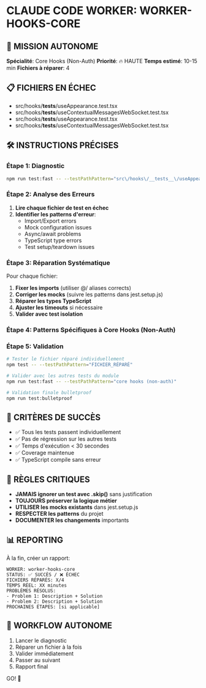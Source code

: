 # CLAUDE CODE WORKER: WORKER-HOOKS-CORE

## 🎯 MISSION AUTONOME
**Spécialité**: Core Hooks (Non-Auth)
**Priorité**: 🔥 HAUTE
**Temps estimé**: 10-15 min
**Fichiers à réparer**: 4

## 📋 FICHIERS EN ÉCHEC
- src/hooks/__tests__/useAppearance.test.tsx
- src/hooks/__tests__/useContextualMessagesWebSocket.test.tsx
- src/hooks/__tests__/useAppearance.test.tsx
- src/hooks/__tests__/useContextualMessagesWebSocket.test.tsx

## 🛠️ INSTRUCTIONS PRÉCISES

### Étape 1: Diagnostic
```bash
npm run test:fast -- --testPathPattern="src\/hooks\/__tests__\/useAppearance.test.tsx"
```

### Étape 2: Analyse des Erreurs
1. **Lire chaque fichier de test en échec**
2. **Identifier les patterns d'erreur**:
   - Import/Export errors
   - Mock configuration issues  
   - Async/await problems
   - TypeScript type errors
   - Test setup/teardown issues

### Étape 3: Réparation Systématique
Pour chaque fichier:
1. **Fixer les imports** (utiliser @/ aliases corrects)
2. **Corriger les mocks** (suivre les patterns dans jest.setup.js)
3. **Réparer les types TypeScript** 
4. **Ajuster les timeouts** si nécessaire
5. **Valider avec test isolation**

### Étape 4: Patterns Spécifiques à Core Hooks (Non-Auth)



### Étape 5: Validation
```bash
# Tester le fichier réparé individuellement
npm test -- --testPathPattern="FICHIER_RÉPARÉ"

# Valider avec les autres tests du module  
npm run test:fast -- --testPathPattern="core hooks (non-auth)"

# Validation finale bulletproof
npm run test:bulletproof
```

## 🎯 CRITÈRES DE SUCCÈS
- ✅ Tous les tests passent individuellement
- ✅ Pas de régression sur les autres tests
- ✅ Temps d'exécution < 30 secondes
- ✅ Coverage maintenue
- ✅ TypeScript compile sans erreur

## 🚨 RÈGLES CRITIQUES
- **JAMAIS ignorer un test avec .skip()** sans justification
- **TOUJOURS préserver la logique métier** 
- **UTILISER les mocks existants** dans jest.setup.js
- **RESPECTER les patterns** du projet
- **DOCUMENTER les changements** importants

## 📊 REPORTING
À la fin, créer un rapport:
```
WORKER: worker-hooks-core
STATUS: ✅ SUCCÈS / ❌ ÉCHEC
FICHIERS RÉPARÉS: X/4
TEMPS RÉEL: XX minutes
PROBLÈMES RÉSOLUS:
- Problem 1: Description + Solution
- Problem 2: Description + Solution
PROCHAINES ÉTAPES: [si applicable]
```

## 🔄 WORKFLOW AUTONOME
1. Lancer le diagnostic
2. Réparer un fichier à la fois
3. Valider immédiatement
4. Passer au suivant
5. Rapport final

GO! 🚀